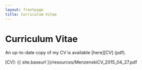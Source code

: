 ```yaml
---
layout: frontpage
title: Curriculum Vitae
---
```


# Curriculum Vitae

An up-to-date copy of my CV is available [here][CV] (pdf).

[CV]: {{ site.baseurl }}/resources/MenzenskiCV_2015_04_27.pdf

